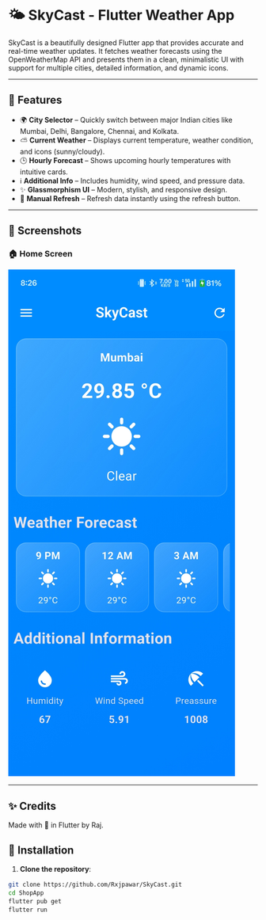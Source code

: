 # 🌤️ SkyCast - Flutter Weather App

SkyCast is a beautifully designed Flutter app that provides accurate and real-time weather updates. It fetches weather forecasts using the OpenWeatherMap API and presents them in a clean, minimalistic UI with support for multiple cities, detailed information, and dynamic icons.

---

## 🚀 Features

- 🌍 **City Selector** – Quickly switch between major Indian cities like Mumbai, Delhi, Bangalore, Chennai, and Kolkata.
- ⛅ **Current Weather** – Displays current temperature, weather condition, and icons (sunny/cloudy).
- 🕒 **Hourly Forecast** – Shows upcoming hourly temperatures with intuitive cards.
- ℹ️ **Additional Info** – Includes humidity, wind speed, and pressure data.
- ✨ **Glassmorphism UI** – Modern, stylish, and responsive design.
- 🔄 **Manual Refresh** – Refresh data instantly using the refresh button.

---

## 📸 Screenshots

### 🏠 Home Screen
![Home Screen](assets/screenshots/ss1.jpg)

---
## ✨ Credits

Made with 💙 in Flutter by Raj.


## 🔧 Installation

1. **Clone the repository**:
  ```bash
git clone https://github.com/Rxjpawar/SkyCast.git
cd ShopApp
flutter pub get
flutter run
